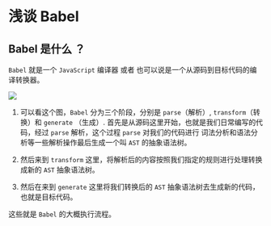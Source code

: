 # 浅谈 Babel

## Babel 是什么 ？

`Babel` 就是一个 `JavaScript` 编译器 或者 也可以说是一个从源码到目标代码的编译转换器。

![](https://github.com/Simoon-F/simon-blog/_static/2023/01/babel_image_1.png)

1. 可以看这个图，`Babel` 分为三个阶段，分别是 `parse`（解析）, `transform`（转换）和 `generate` （生成）.
 首先是从源码这里开始，也就是我们日常编写的代码，经过 `parse` 解析，这个过程 `parse` 对我们的代码进行 词法分析和语法分析等一些解析操作最后生成一个叫 `AST` 的抽象语法树。
 
2. 然后来到 `transform` 这里，将解析后的内容按照我们指定的规则进行处理转换成新的 `AST` 抽象语法树。

3. 然后在来到 `generate` 这里将我们转换后的 `AST` 抽象语法树去生成新的代码，也就是目标代码。

这些就是 `Babel` 的大概执行流程。